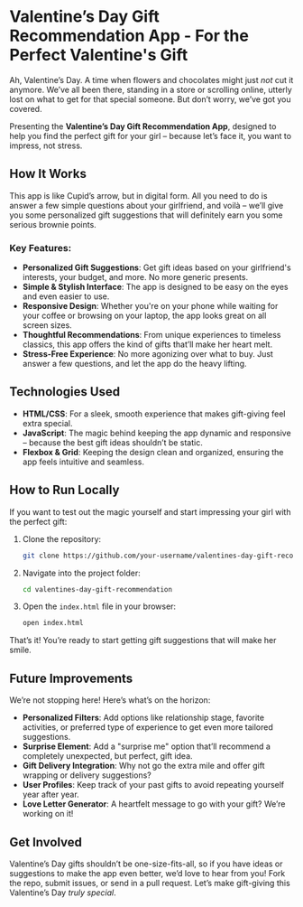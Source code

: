 # Valentine’s Day Gift Recommendation App - For the Perfect Valentine's Gift

Ah, Valentine’s Day. A time when flowers and chocolates might just *not* cut it anymore. We’ve all been there, standing in a store or scrolling online, utterly lost on what to get for that special someone. But don’t worry, we’ve got you covered. 

Presenting the **Valentine’s Day Gift Recommendation App**, designed to help you find the perfect gift for your girl – because let’s face it, you want to impress, not stress.

## How It Works

This app is like Cupid’s arrow, but in digital form. All you need to do is answer a few simple questions about your girlfriend, and voilà – we’ll give you some personalized gift suggestions that will definitely earn you some serious brownie points.

### Key Features:
- **Personalized Gift Suggestions**: Get gift ideas based on your girlfriend's interests, your budget, and more. No more generic presents.
- **Simple & Stylish Interface**: The app is designed to be easy on the eyes and even easier to use.
- **Responsive Design**: Whether you're on your phone while waiting for your coffee or browsing on your laptop, the app looks great on all screen sizes.
- **Thoughtful Recommendations**: From unique experiences to timeless classics, this app offers the kind of gifts that’ll make her heart melt.
- **Stress-Free Experience**: No more agonizing over what to buy. Just answer a few questions, and let the app do the heavy lifting.

## Technologies Used

- **HTML/CSS**: For a sleek, smooth experience that makes gift-giving feel extra special.
- **JavaScript**: The magic behind keeping the app dynamic and responsive – because the best gift ideas shouldn’t be static.
- **Flexbox & Grid**: Keeping the design clean and organized, ensuring the app feels intuitive and seamless.
  
## How to Run Locally

If you want to test out the magic yourself and start impressing your girl with the perfect gift:

1. Clone the repository:
   ```bash
   git clone https://github.com/your-username/valentines-day-gift-recommendation.git
   ```

2. Navigate into the project folder:
   ```bash
   cd valentines-day-gift-recommendation
   ```

3. Open the `index.html` file in your browser:
   ```bash
   open index.html
   ```

That’s it! You’re ready to start getting gift suggestions that will make her smile.

## Future Improvements

We’re not stopping here! Here’s what’s on the horizon:

- **Personalized Filters**: Add options like relationship stage, favorite activities, or preferred type of experience to get even more tailored suggestions.
- **Surprise Element**: Add a "surprise me" option that’ll recommend a completely unexpected, but perfect, gift idea.
- **Gift Delivery Integration**: Why not go the extra mile and offer gift wrapping or delivery suggestions?
- **User Profiles**: Keep track of your past gifts to avoid repeating yourself year after year. 
- **Love Letter Generator**: A heartfelt message to go with your gift? We’re working on it!

## Get Involved

Valentine’s Day gifts shouldn’t be one-size-fits-all, so if you have ideas or suggestions to make the app even better, we’d love to hear from you! Fork the repo, submit issues, or send in a pull request. Let’s make gift-giving this Valentine’s Day *truly special*.
